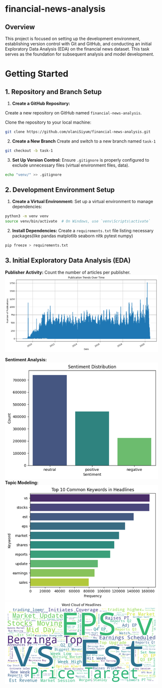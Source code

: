 # financial-news-analysis

## Overview

This project is focused on setting up the development environment, establishing version control with Git and GitHub, and conducting an initial Exploratory Data Analysis (EDA) on the financial news dataset. This task serves as the foundation for subsequent analysis and model development.

# Getting Started

## 1. Repository and Branch Setup

1. **Create a GitHub Repository:**

Create a new repository on GitHub named `financial-news-analysis`.

Clone the repository to your local machine:

```bash
git clone https://github.com/olaniSiyum/financial-news-analysis.git
```

2. **Create a New Branch**
   Create and switch to a new branch named `task-1`

```bash
git checkout -b task-1
```

3. **Set Up Version Control:**
   Ensure `.gitignore` is properly configured to exclude unnecessary files (virtual environment files, data).

```bash
echo "venv/" >> .gitignore
```

## 2. Development Environment Setup

1. **Create a Virtual Environment:**
   Set up a virtual environment to manage dependencies:

```bash
python3 -m venv venv
source venv/bin/activate  # On Windows, use `venv\Scripts\activate`
```

2. **Install Dependencies:**
   Create a `requirements.txt` file listing necessary packages(like pandas
   matplotlib seaborn nltk pytest numpy)

```bash
pip freeze > requirements.txt
```

## 3. Initial Exploratory Data Analysis (EDA)

**Publisher Activity:** Count the number of articles per publisher.
![Publication Trends Over Time](https://github.com/olaniSiyum/financial-news-analysis/blob/main/src/image/number_of_publication.png)

**Sentiment Analysis:**
![Sentiment Distribution](https://github.com/olaniSiyum/financial-news-analysis/blob/main/src/image/Sentiment.png)
**Topic Modeling:**
![Top 10 Common Keywords in Headlines](https://github.com/olaniSiyum/financial-news-analysis/blob/main/src/image/top10Headlines.png)
![Word Cloud of Headlines](https://github.com/olaniSiyum/financial-news-analysis/blob/main/src/image/wordcloud.png)
